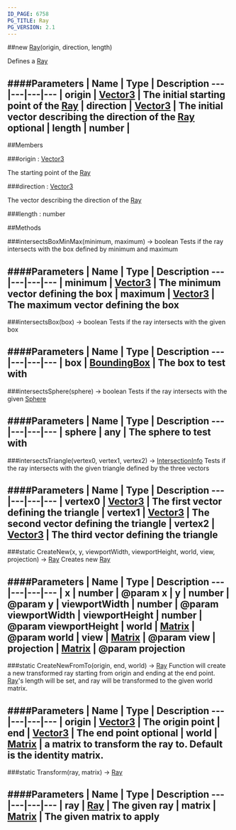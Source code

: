 ```yaml
---
ID_PAGE: 6758
PG_TITLE: Ray
PG_VERSION: 2.1
---
```

##new [Ray](page.php?p=6758)(origin, direction, length)



Defines a [Ray](page.php?p=6758)




####Parameters
 | Name | Type | Description
---|---|---|---
 | origin | [Vector3](page.php?p=6751) | The initial starting point of the [Ray](page.php?p=6758)
 | direction | [Vector3](page.php?p=6751) | The initial vector describing the direction of the [Ray](page.php?p=6758)
optional | length | number | 
---

##Members

###origin : [Vector3](page.php?p=6751)




The starting point of the [Ray](page.php?p=6758)



###direction : [Vector3](page.php?p=6751)




The vector describing the direction of the [Ray](page.php?p=6758)






###length : number









##Methods

###intersectsBoxMinMax(minimum, maximum) &rarr; boolean
Tests if the ray intersects with the box defined by minimum and maximum





####Parameters
 | Name | Type | Description
---|---|---|---
 | minimum | [Vector3](page.php?p=6751) | The minimum vector defining the box
 | maximum | [Vector3](page.php?p=6751) | The maximum vector defining the box
---

###intersectsBox(box) &rarr; boolean
Tests if the ray intersects with the given box





####Parameters
 | Name | Type | Description
---|---|---|---
 | box | [BoundingBox](page.php?p=6713) | The box to test with
---

###intersectsSphere(sphere) &rarr; boolean
Tests if the ray intersects with the given [Sphere](page.php?p=6867)





####Parameters
 | Name | Type | Description
---|---|---|---
 | sphere | any | The sphere to test with
---

###intersectsTriangle(vertex0, vertex1, vertex2) &rarr; [IntersectionInfo](page.php?p=6711)
Tests if the ray intersects with the given triangle defined by the three vectors





####Parameters
 | Name | Type | Description
---|---|---|---
 | vertex0 | [Vector3](page.php?p=6751) | The first vector defining the triangle
 | vertex1 | [Vector3](page.php?p=6751) | The second vector defining the triangle
 | vertex2 | [Vector3](page.php?p=6751) | The third vector defining the triangle
---

###static CreateNew(x, y, viewportWidth, viewportHeight, world, view, projection) &rarr; [Ray](page.php?p=6758)
Creates new [Ray](page.php?p=6758)





####Parameters
 | Name | Type | Description
---|---|---|---
 | x | number | @param x
 | y | number | @param y
 | viewportWidth | number | @param viewportWidth
 | viewportHeight | number | @param viewportHeight
 | world | [Matrix](page.php?p=6754) | @param world
 | view | [Matrix](page.php?p=6754) | @param view
 | projection | [Matrix](page.php?p=6754) | @param projection
---

###static CreateNewFromTo(origin, end, world) &rarr; [Ray](page.php?p=6758)
Function will create a new transformed ray starting from origin and ending at the end point. [Ray](page.php?p=6758)'s length will be set, and ray will be
transformed to the given world matrix.

####Parameters
 | Name | Type | Description
---|---|---|---
 | origin | [Vector3](page.php?p=6751) | The origin point
 | end | [Vector3](page.php?p=6751) | The end point
optional | world | [Matrix](page.php?p=6754) | a matrix to transform the ray to. Default is the identity matrix.
---

###static Transform(ray, matrix) &rarr; [Ray](page.php?p=6758)

####Parameters
 | Name | Type | Description
---|---|---|---
 | ray | [Ray](page.php?p=6758) | The given ray
 | matrix | [Matrix](page.php?p=6754) | The given matrix to apply
---

